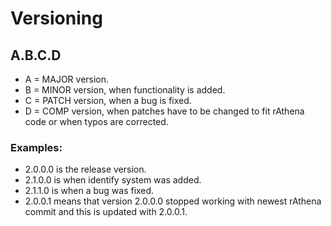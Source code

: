 # Versioning

## A.B.C.D
- A = MAJOR version.
- B = MINOR version, when functionality is added.
- C = PATCH version, when a bug is fixed.
- D = COMP version, when patches have to be changed to fit rAthena code or when typos are corrected.

### Examples:
- 2.0.0.0 is the release version.
- 2.1.0.0 is when identify system was added.
- 2.1.1.0 is when a bug was fixed.
- 2.0.0.1 means that version 2.0.0.0 stopped working with newest rAthena commit and this is updated with 2.0.0.1.

